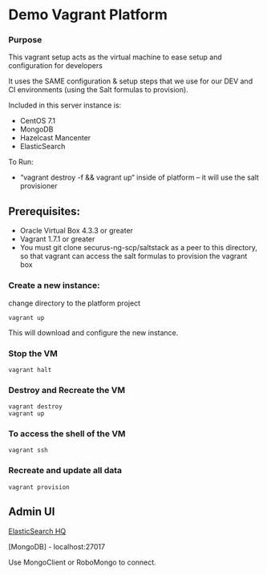 # Demo Vagrant Platform

### Purpose

This vagrant setup acts as the virtual machine to ease setup and configuration for developers

It uses the SAME configuration & setup steps that we use for our DEV and CI environments (using the Salt formulas to provision).

Included in this server instance is:
- CentOS 7.1
- MongoDB
- Hazelcast Mancenter
- ElasticSearch

To Run:
* “vagrant destroy -f && vagrant up“ inside of platform – it will use the salt provisioner

## Prerequisites:
- Oracle Virtual Box 4.3.3 or greater
- Vagrant 1.7.1 or greater
- You must git clone securus-ng-scp/saltstack as a peer to this directory, so that vagrant can access the salt formulas to provision the vagrant box


### Create a new instance:
change directory to the platform project
```
vagrant up
```

This will download and configure the new instance.


### Stop the VM
```
vagrant halt
```

### Destroy and Recreate the VM
```
vagrant destroy
vagrant up
```

### To access the shell of the VM
```
vagrant ssh
```

### Recreate and update all data
```
vagrant provision
```



## Admin UI

[ElasticSearch HQ](http://localhost:9200/_plugin/HQ/)



[MongoDB] - localhost:27017

Use MongoClient or RoboMongo to connect.




